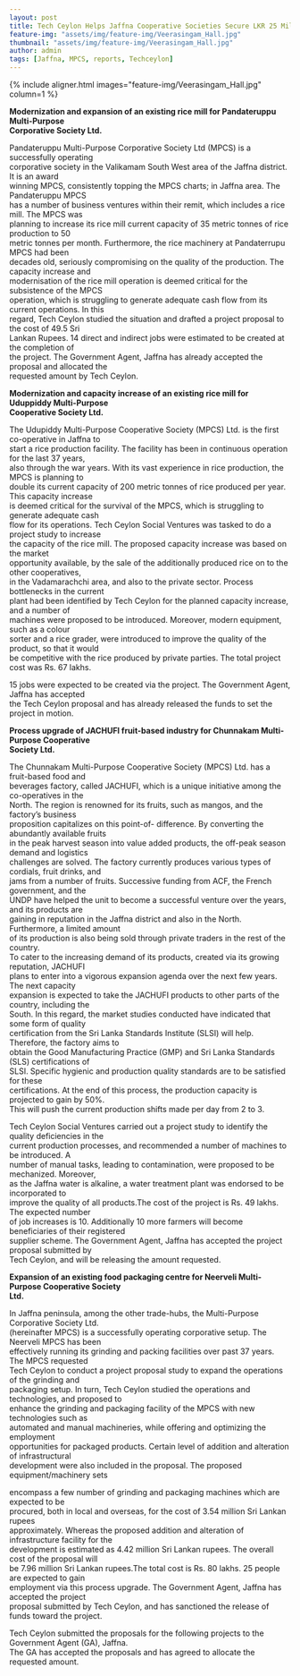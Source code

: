 ```yaml
---
layout: post
title: Tech Ceylon Helps Jaffna Cooperative Societies Secure LKR 25 Million Worth of Government Funds
feature-img: "assets/img/feature-img/Veerasingam_Hall.jpg"
thumbnail: "assets/img/feature-img/Veerasingam_Hall.jpg"
author: admin
tags: [Jaffna, MPCS, reports, Techceylon]
---
```


{% include aligner.html images="feature-img/Veerasingam_Hall.jpg" column=1 %}

**Modernization and expansion of an existing rice mill for Pandateruppu Multi-Purpose**  
**Corporative Society Ltd.**

Pandateruppu Multi-Purpose Corporative Society Ltd (MPCS) is a successfully operating  
corporative society in the Valikamam South West area of the Jaffna district. It is an award  
winning MPCS, consistently topping the MPCS charts; in Jaffna area. The Pandateruppu MPCS  
has a number of business ventures within their remit, which includes a rice mill. The MPCS was  
planning to increase its rice mill current capacity of 35 metric tonnes of rice production to 50  
metric tonnes per month. Furthermore, the rice machinery at Pandaterrupu MPCS had been  
decades old, seriously compromising on the quality of the production. The capacity increase and  
modernisation of the rice mill operation is deemed critical for the subsistence of the MPCS  
operation, which is struggling to generate adequate cash flow from its current operations. In this  
regard, Tech Ceylon studied the situation and drafted a project proposal to the cost of 49.5 Sri  
Lankan Rupees. 14 direct and indirect jobs were estimated to be created at the completion of  
the project. The Government Agent, Jaffna has already accepted the proposal and allocated the  
requested amount by Tech Ceylon.

**Modernization and capacity increase of an existing rice mill for Uduppiddy Multi-Purpose**  
**Cooperative Society Ltd.**

The Udupiddy Multi-Purpose Cooperative Society (MPCS) Ltd. is the first co-operative in Jaffna to  
start a rice production facility. The facility has been in continuous operation for the last 37 years,  
also through the war years. With its vast experience in rice production, the MPCS is planning to  
double its current capacity of 200 metric tonnes of rice produced per year. This capacity increase  
is deemed critical for the survival of the MPCS, which is struggling to generate adequate cash  
flow for its operations. Tech Ceylon Social Ventures was tasked to do a project study to increase  
the capacity of the rice mill. The proposed capacity increase was based on the market  
opportunity available, by the sale of the additionally produced rice on to the other cooperatives,  
in the Vadamarachchi area, and also to the private sector. Process bottlenecks in the current  
plant had been identified by Tech Ceylon for the planned capacity increase, and a number of  
machines were proposed to be introduced. Moreover, modern equipment, such as a colour  
sorter and a rice grader, were introduced to improve the quality of the product, so that it would  
be competitive with the rice produced by private parties. The total project cost was Rs. 67 lakhs.

15 jobs were expected to be created via the project. The Government Agent, Jaffna has accepted  
the Tech Ceylon proposal and has already released the funds to set the project in motion.

**Process upgrade of JACHUFI fruit-based industry for Chunnakam Multi-Purpose Cooperative**  
**Society Ltd.**

The Chunnakam Multi-Purpose Cooperative Society (MPCS) Ltd. has a fruit-based food and  
beverages factory, called JACHUFI, which is a unique initiative among the co-operatives in the  
North. The region is renowned for its fruits, such as mangos, and the factory’s business  
proposition capitalizes on this point-of- difference. By converting the abundantly available fruits  
in the peak harvest season into value added products, the off-peak season demand and logistics  
challenges are solved. The factory currently produces various types of cordials, fruit drinks, and  
jams from a number of fruits. Successive funding from ACF, the French government, and the  
UNDP have helped the unit to become a successful venture over the years, and its products are  
gaining in reputation in the Jaffna district and also in the North. Furthermore, a limited amount  
of its production is also being sold through private traders in the rest of the country.  
To cater to the increasing demand of its products, created via its growing reputation, JACHUFI  
plans to enter into a vigorous expansion agenda over the next few years. The next capacity  
expansion is expected to take the JACHUFI products to other parts of the country, including the  
South. In this regard, the market studies conducted have indicated that some form of quality  
certification from the Sri Lanka Standards Institute (SLSI) will help. Therefore, the factory aims to  
obtain the Good Manufacturing Practice (GMP) and Sri Lanka Standards (SLS) certifications of  
SLSI. Specific hygienic and production quality standards are to be satisfied for these  
certifications. At the end of this process, the production capacity is projected to gain by 50%.  
This will push the current production shifts made per day from 2 to 3.

Tech Ceylon Social Ventures carried out a project study to identify the quality deficiencies in the  
current production processes, and recommended a number of machines to be introduced. A  
number of manual tasks, leading to contamination, were proposed to be mechanized. Moreover,  
as the Jaffna water is alkaline, a water treatment plant was endorsed to be incorporated to  
improve the quality of all products.The cost of the project is Rs. 49 lakhs. The expected number  
of job increases is 10. Additionally 10 more farmers will become beneficiaries of their registered  
supplier scheme. The Government Agent, Jaffna has accepted the project proposal submitted by  
Tech Ceylon, and will be releasing the amount requested.

**Expansion of an existing food packaging centre for Neerveli Multi-Purpose Cooperative Society**  
**Ltd.**

In Jaffna peninsula, among the other trade-hubs, the Multi-Purpose Corporative Society Ltd.  
(hereinafter MPCS) is a successfully operating corporative setup. The Neerveli MPCS has been  
effectively running its grinding and packing facilities over past 37 years. The MPCS requested  
Tech Ceylon to conduct a project proposal study to expand the operations of the grinding and  
packaging setup. In turn, Tech Ceylon studied the operations and technologies, and proposed to  
enhance the grinding and packaging facility of the MPCS with new technologies such as  
automated and manual machineries, while offering and optimizing the employment  
opportunities for packaged products. Certain level of addition and alteration of infrastructural  
development were also included in the proposal. The proposed equipment/machinery sets

encompass a few number of grinding and packaging machines which are expected to be  
procured, both in local and overseas, for the cost of 3.54 million Sri Lankan rupees  
approximately. Whereas the proposed addition and alteration of infrastructure facility for the  
development is estimated as 4.42 million Sri Lankan rupees. The overall cost of the proposal will  
be 7.96 million Sri Lankan rupees.The total cost is Rs. 80 lakhs. 25 people are expected to gain  
employment via this process upgrade. The Government Agent, Jaffna has accepted the project  
proposal submitted by Tech Ceylon, and has sanctioned the release of funds toward the project.

Tech Ceylon submitted the proposals for the following projects to the Government Agent (GA), Jaffna.  
The GA has accepted the proposals and has agreed to allocate the requested amount.